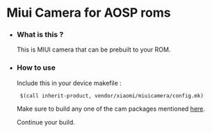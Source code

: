 # Miui Camera for AOSP roms ###

- ### What is this ? ### 

  This is MIUI camera that can be prebuilt to your ROM.

- ### How to use ###

  Include this in your device makefile : 

  ```  $(call inherit-product, vendor/xiaomi/miuicamera/config.mk) ```

  Make sure to build any one of the cam packages mentioned [here](https://github.com/AtomicXZ/vendor_xiaomi_miuicamera/blob/f7c1a86f440e8cbc79bf5259cb16655e0ace2988/Android.bp#L6).

  Continue your build.
